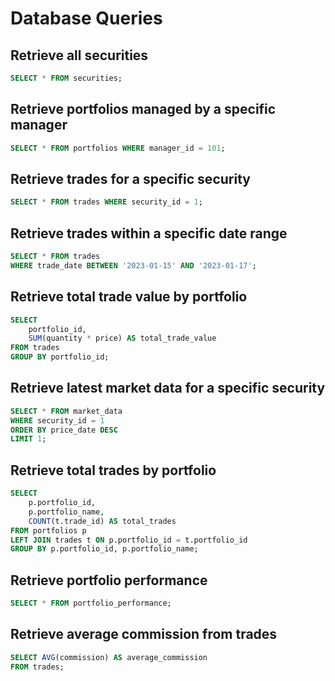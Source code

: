 # Database Queries

## Retrieve all securities
```sql
SELECT * FROM securities;
```

## Retrieve portfolios managed by a specific manager
```sql
SELECT * FROM portfolios WHERE manager_id = 101;
```

## Retrieve trades for a specific security
```sql
SELECT * FROM trades WHERE security_id = 1;
```

## Retrieve trades within a specific date range
```sql
SELECT * FROM trades 
WHERE trade_date BETWEEN '2023-01-15' AND '2023-01-17';
```

## Retrieve total trade value by portfolio
```sql
SELECT 
    portfolio_id, 
    SUM(quantity * price) AS total_trade_value 
FROM trades 
GROUP BY portfolio_id;
```

## Retrieve latest market data for a specific security
```sql
SELECT * FROM market_data 
WHERE security_id = 1 
ORDER BY price_date DESC 
LIMIT 1;
```

## Retrieve total trades by portfolio
```sql
SELECT 
    p.portfolio_id, 
    p.portfolio_name, 
    COUNT(t.trade_id) AS total_trades 
FROM portfolios p
LEFT JOIN trades t ON p.portfolio_id = t.portfolio_id
GROUP BY p.portfolio_id, p.portfolio_name;
```

## Retrieve portfolio performance
```sql
SELECT * FROM portfolio_performance;
```

## Retrieve average commission from trades
```sql
SELECT AVG(commission) AS average_commission 
FROM trades;
```